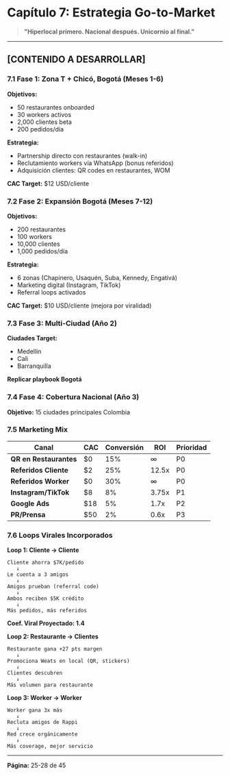 # Capítulo 7: Estrategia Go-to-Market

> **"Hiperlocal primero. Nacional después. Unicornio al final."**

---

## [CONTENIDO A DESARROLLAR]

### 7.1 Fase 1: Zona T + Chicó, Bogotá (Meses 1-6)

**Objetivos:**
- 50 restaurantes onboarded
- 30 workers activos
- 2,000 clientes beta
- 200 pedidos/día

**Estrategia:**
- Partnership directo con restaurantes (walk-in)
- Reclutamiento workers vía WhatsApp (bonus referidos)
- Adquisición clientes: QR codes en restaurantes, WOM

**CAC Target:** $12 USD/cliente

### 7.2 Fase 2: Expansión Bogotá (Meses 7-12)

**Objetivos:**
- 200 restaurantes
- 100 workers
- 10,000 clientes
- 1,000 pedidos/día

**Estrategia:**
- 6 zonas (Chapinero, Usaquén, Suba, Kennedy, Engativá)
- Marketing digital (Instagram, TikTok)
- Referral loops activados

**CAC Target:** $10 USD/cliente (mejora por viralidad)

### 7.3 Fase 3: Multi-Ciudad (Año 2)

**Ciudades Target:**
- Medellín
- Cali
- Barranquilla

**Replicar playbook Bogotá**

### 7.4 Fase 4: Cobertura Nacional (Año 3)

**Objetivo:** 15 ciudades principales Colombia

### 7.5 Marketing Mix

| Canal | CAC | Conversión | ROI | Prioridad |
|-------|-----|------------|-----|-----------|
| **QR en Restaurantes** | $0 | 15% | ∞ | P0 |
| **Referidos Cliente** | $2 | 25% | 12.5x | P0 |
| **Referidos Worker** | $0 | 30% | ∞ | P0 |
| **Instagram/TikTok** | $8 | 8% | 3.75x | P1 |
| **Google Ads** | $18 | 5% | 1.7x | P2 |
| **PR/Prensa** | $50 | 2% | 0.6x | P3 |

### 7.6 Loops Virales Incorporados

**Loop 1: Cliente → Cliente**
```
Cliente ahorra $7K/pedido
   ↓
Le cuenta a 3 amigos
   ↓
Amigos prueban (referral code)
   ↓
Ambos reciben $5K crédito
   ↓
Más pedidos, más referidos
```
**Coef. Viral Proyectado: 1.4**

**Loop 2: Restaurante → Clientes**
```
Restaurante gana +27 pts margen
   ↓
Promociona Weats en local (QR, stickers)
   ↓
Clientes descubren
   ↓
Más volumen para restaurante
```

**Loop 3: Worker → Worker**
```
Worker gana 3x más
   ↓
Recluta amigos de Rappi
   ↓
Red crece orgánicamente
   ↓
Más coverage, mejor servicio
```

---

**Página:** 25-28 de 45
